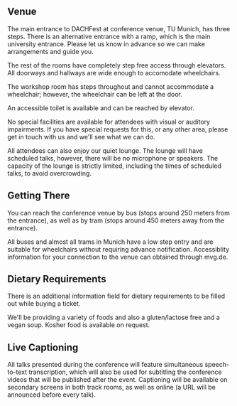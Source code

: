 ## Venue

The main entrance to DACHFest at conference venue, TU Munich, has three steps. There is an alternative entrance with a ramp, which is the main university entrance. Please let us know in advance so we can make arrangements and guide you.

The rest of the rooms have completely step free access through elevators. All doorways and hallways are wide enough to accomodate wheelchairs.

The workshop room has steps throughout and cannot accommodate a wheelchair; however, the wheelchair can be left at the door.

An accessible toilet is available and can be reached by elevator.

No special facilities are available for attendees with visual or auditory impairments. If you have special requests for this, or any other area, please get in touch with us and we'll see what we can do.

All attendees can also enjoy our quiet lounge. The lounge will have scheduled talks, however, there will be no microphone or speakers. The capacity of the lounge is strictly limited, including the times of scheduled talks, to avoid overcrowding.

## Getting There

You can reach the conference venue by bus (stops around 250 meters from the entrance), as well as by tram (stops around 450 meters away from the entrance).

All buses and almost all trams in Munich have a low step entry and are suitable for wheelchairs without requiring advance notification. Accessiblity information for your connection to the venue can obtained through mvg.de.

## Dietary Requirements

There is an additional information field for dietary requirements to be filled out while buying a ticket.

We'll be providing a variety of foods and also a gluten/lactose free and a vegan soup. Kosher food is available on request.

## Live Captioning

All talks presented during the conference will feature simultaneous speech-to-text transcription, which will also be used for subtitling the conference videos that will be published after the event. Captioning will be available on secondary screens in both track rooms, as well as online (a URL will be announced before every talk).
